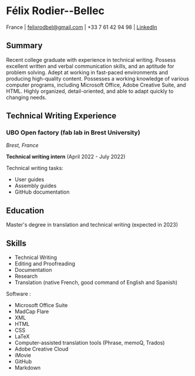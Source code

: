 # Félix Rodier--Bellec

France | <felixrodbel@gmail.com> | +33 7 61 42 94 98 | [LinkedIn](https://www.linkedin.com/in/felix-rodier-bellec/)

## Summary

Recent college graduate with experience in technical writing. Possess excellent written and verbal communication skills, and an aptitude for problem solving. Adept at working in fast-paced environments and producing high-quality content. Possesses a working knowledge of various computer programs, including Microsoft Office, Adobe Creative Suite, and HTML. Highly organized, detail-oriented, and able to adapt quickly to changing needs.

## Technical Writing Experience

### UBO Open factory (fab lab in Brest University)
*Brest, France*

**Technical writing intern** (April 2022 - July 2022)

Technical writing tasks:

- User guides
- Assembly guides
- GitHub documentation

  
## Education

Master's degree in translation and technical writing (expected in 2023) 

## Skills

- Technical Writing
- Editing and Proofreading
- Documentation
- Research
- Translation (native French, good command of English and Spanish)

Software :
- Microsoft Office Suite
- MadCap Flare
- XML
- HTML
- CSS
- LaTeX
- Computer-assisted translation tools (Phrase, memoQ, Trados)
- Adobe Creative Cloud
- iMovie
- GitHub
- Markdown

